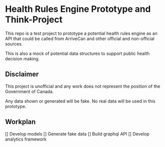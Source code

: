 # Health Rules Engine Prototype and Think-Project

This repo is a test project to prototype a potential health rules engine as an API that could be called from ArriveCan and other official and non-official sources.

This is also a mock of potential data structures to support public health decision making.

## Disclaimer

This project is unofficial and any work does not represent the position of the Government of Canada.

Any data shown or generated will be fake. No real data will be used in this prototype.

## Workplan

[] Develop models
[] Generate fake data
[] Build graphql API
[] Develop analytics framework